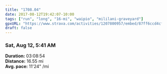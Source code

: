 ```yaml
---
title: "1708.04"
date: 2017-08-12T19:42:07-10:00
tags: ["run", "long", "16-mi", "waipio", "mililani-graveyard"]
gpxURL: "https://www.strava.com/activities/1207800957/embed/87ff6ccd4cf1ea16314a371134fc96a660e787d9"
draft: false
---
```


### Sat, Aug 12, 5:41 AM

**Duration:** 03:08:54  
**Distance:** 16.55 mi  
**Avg. pace:** 11'24" /mi